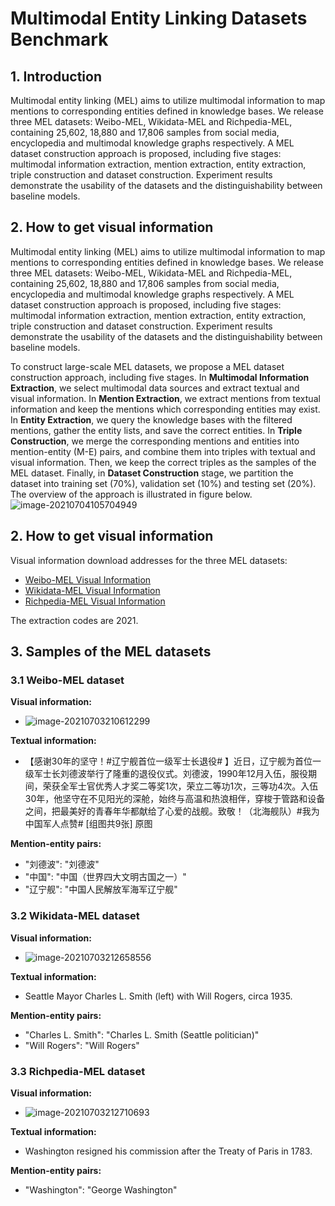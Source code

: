 # Multimodal Entity Linking Datasets Benchmark

## 1. Introduction

Multimodal entity linking (MEL) aims to utilize multimodal information to map mentions to corresponding entities defined in knowledge bases. We release three MEL datasets: Weibo-MEL, Wikidata-MEL and Richpedia-MEL, containing 25,602, 18,880 and 17,806 samples from social media, encyclopedia and multimodal knowledge graphs respectively. A MEL dataset construction approach is proposed, including five stages: multimodal information extraction, mention extraction, entity extraction, triple construction and dataset construction. Experiment results demonstrate the usability of the datasets and the distinguishability between baseline models.

## 2. How to get visual information
Multimodal entity linking (MEL) aims to utilize multimodal information to map mentions to corresponding entities defined in knowledge bases. We release three MEL datasets: Weibo-MEL, Wikidata-MEL and Richpedia-MEL, containing 25,602, 18,880 and 17,806 samples from social media, encyclopedia and multimodal knowledge graphs respectively. A MEL dataset construction approach is proposed, including five stages: multimodal information extraction, mention extraction, entity extraction, triple construction and dataset construction. Experiment results demonstrate the usability of the datasets and the distinguishability between baseline models.

To construct large-scale MEL datasets, we propose a MEL dataset construction approach, including five stages. In **Multimodal Information Extraction**, we select multimodal data sources and extract textual and visual information. In **Mention Extraction**, we extract mentions from textual information and keep the mentions which corresponding entities may exist. In **Entity Extraction**, we query the knowledge bases with the filtered mentions, gather the entity lists, and save the correct entities. In **Triple Construction**, we merge the corresponding mentions and entities into mention-entity (M-E) pairs, and combine them into triples with textual and visual information. Then, we keep the correct triples as the samples of the MEL dataset. Finally, in **Dataset  Construction** stage, we partition the dataset into training set (70%), validation set (10%) and testing set (20%). The overview of the approach is illustrated in figure below.
  ![image-20210704105704949](https://markdown-bluestragglers.oss-cn-beijing.aliyuncs.com/image-20210704105704949.png)

  ## 2. How to get visual information
  Visual information download addresses for the three MEL datasets:
  * [Weibo-MEL Visual Information](https://pan.baidu.com/s/1VTzzKXpORziookJiHKwWKw)
  * [Wikidata-MEL Visual Information](https://pan.baidu.com/s/1FbhgMZ-w2DdAPLgCBDvKtQ)
  * [Richpedia-MEL Visual Information](https://pan.baidu.com/s/1lt-SmWUX5GAmLRNWggDkXQ?from=init#list/path=%2Fsharelink653312845-459959024382112%2Fimage&parentPath=%2Fsharelink653312845-459959024382112)

  The extraction codes are 2021.

  ## 3. Samples of the MEL datasets

  ### 3.1 Weibo-MEL dataset

  **Visual information:**

  * ![image-20210703210612299](https://markdown-bluestragglers.oss-cn-beijing.aliyuncs.com/image-20210703210612299.png)

 **Textual information:**

  * 【感谢30年的坚守！#辽宁舰首位一级军士长退役# 】近日，辽宁舰为首位一级军士长刘德波举行了隆重的退役仪式。刘德波，1990年12月入伍，服役期间，荣获全军士官优秀人才奖二等奖1次，荣立二等功1次，三等功4次。入伍30年，他坚守在不见阳光的深舱，始终与高温和热浪相伴，穿梭于管路和设备之间，把最美好的青春年华都献给了心爱的战舰。致敬！（北海舰队）#我为中国军人点赞# [组图共9张] 原图

  **Mention-entity pairs:**

  * "刘德波": "刘德波"
  * "中国": "中国（世界四大文明古国之一）"
  * "辽宁舰": "中国人民解放军海军辽宁舰"

  ### 3.2 Wikidata-MEL dataset

  **Visual information:**

  * ![image-20210703212658556](https://markdown-bluestragglers.oss-cn-beijing.aliyuncs.com/image-20210703212658556.png)

**Textual information:**

  * Seattle Mayor Charles L. Smith (left) with Will Rogers, circa 1935.

  **Mention-entity pairs:**

  * "Charles L. Smith": "Charles L. Smith (Seattle politician)"
  * "Will Rogers": "Will Rogers"

  ### 3.3 Richpedia-MEL dataset

  **Visual information:**

  * ![image-20210703212710693](https://markdown-bluestragglers.oss-cn-beijing.aliyuncs.com/image-20210703212710693.png)

  **Textual information:**

  * Washington resigned his commission after the Treaty of Paris in 1783.

  **Mention-entity pairs:**

  * "Washington": "George Washington"
